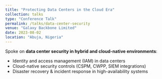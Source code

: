 ```yaml
---
title: "Protecting Data Centers in the Cloud Era"
collection: talks
type: "Conference Talk"
permalink: /talks/data-center-security
venue: "Galaxy Backbone Limited"
date: 2023-08-02
location: "Abuja, Nigeria"
---
```


Spoke on **data center security in hybrid and cloud-native environments**:
- Identity and access management (IAM) in data centers  
- Cloud-native security controls (CSPM, CWPP, SIEM integrations)  
- Disaster recovery & incident response in high-availability systems  
